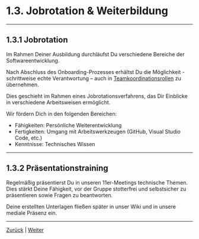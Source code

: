 # 1.3. Jobrotation & Weiterbildung

---

## 1.3.1 Jobrotation

Im Rahmen Deiner Ausbildung durchläufst Du verschiedene Bereiche der Softwareentwicklung.

Nach Abschluss des Onboarding-Prozesses erhältst Du die Möglichkeit - schrittweise echte Verantwortung – auch in [Teamkoordinationsrollen](/docs/5/4/README.md) zu übernehmen.

Dies geschieht im Rahmen eines Jobrotationsverfahrens, das Dir Einblicke in verschiedene Arbeitsweisen ermöglicht.

Wir fördern Dich in den folgenden Bereichen:

- Fähigkeiten: Persönliche Weiterentwicklung
- Fertigkeiten: Umgang mit Arbeitswerkzeugen (GitHub, Visual Studio Code, etc.)
- Kenntnisse: Technisches Wissen

---

## 1.3.2 Präsentationstraining

Regelmäßig präsentierst Du in unseren 11er-Meetings technische Themen. Dies stärkt Deine Fähigkeit, vor der Gruppe stotterfrei und selbstsicher zu präsentieren sowie Fragen zu beantworten.

Deine erstellten Unterlagen fließen später in unser Wiki und in unsere mediale Präsenz ein.

---

[Zurück](../2/README.md) | [Weiter](../4/README.md)
